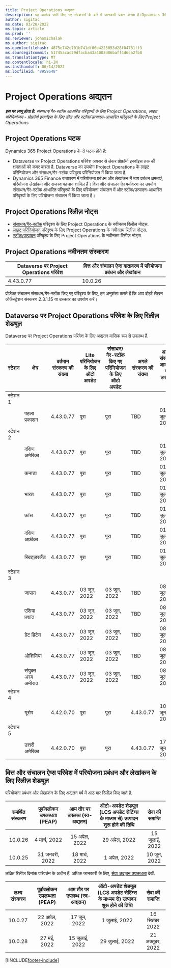 ```yaml
---
title: Project Operations अद्यतन
description: यह आलेख जारी किए गए संस्करणों के बारे में जानकारी प्रदान करता है।Dynamics 365 Project Operations
author: sigitac
ms.date: 03/28/2022
ms.topic: article
ms.prod: ''
ms.reviewer: johnmichalak
ms.author: sigitac
ms.openlocfilehash: 4875e742c701b741df06e4225053d28f04781ff3
ms.sourcegitcommit: 51745acac29dfacba43a4003d86baff4d6ca2fb8
ms.translationtype: MT
ms.contentlocale: hi-IN
ms.lasthandoff: 06/14/2022
ms.locfileid: "8959648"
---
```

# <a name="project-operations-updates"></a>Project Operations अद्यतन

_**इस पर लागू होता है:** संसाधन/गैर-स्टॉक आधारित परिदृश्यों के लिए Project Operations, लाइट परिनियोजन - प्रोफ़ॉर्मा इनवॉइस के लिए डील और स्टॉक/उत्पादन-आधारित परिदृश्यों के लिए Project Operations_



## <a name="project-operations-components"></a>Project Operations घटक

Dynamics 365 Project Operations के दो घटक होते हैं:

- Dataverse पर Project Operations परिवेश अवसर से लेकर प्रोफ़ॉर्मा इनवॉइस तक की क्षमताओं को कवर करता है. Dataverse का उपयोग Project Operations के लाइट परिनियोजन और संसाधन/गैर-स्टॉक परिदृश्य परिनियोजन में किया जाता है.
- Dynamics 365 Finance वातावरण में परियोजना प्रबंधन और लेखांकन में व्यय प्रबंधन क्षमताएं, परियोजना लेखांकन और राजस्व पहचान शामिल हैं। वित्त और संचालन ऐप पर्यावरण का उपयोग संसाधन/गैर-स्टॉक आधारित परिदृश्यों के लिए परियोजना संचालन में और स्टॉक/उत्पादन-आधारित परिदृश्यों के लिए परियोजना संचालन में किया जाता है।

## <a name="project-operations-release-notes"></a>Project Operations रिलीज़ नोट्स
- [संसाधन/गैर-स्टॉक](whats-new-may-2022-resource-based.md) परिदृश्य के लिए Project Operations के नवीनतम रिलीज़ नोट्स.
- [लाइट परिनियोजन](../pro/whats-new/whats-new-may-2022-lite.md) परिदृश्य के लिए Project Operations के नवीनतम रिलीज़ नोट्स.
- [स्टॉक/उत्पादन](../prod-pma/whats-new/whats-new-oct-2021-stocked.md) परिदृश्य के लिए Project Operations के नवीनतम रिलीज़ नोट्स.

## <a name="project-operations-latest-version"></a>Project Operations नवीनतम संस्करण

| Dataverse पर Project Operations परिवेश | वित्त और संचालन ऐप्स वातावरण में परियोजना प्रबंधन और लेखांकन | 
| --- | --- |
| 4.43.0.77 | 10.0.26 |

प्रोजेक्ट संचालन संसाधन/गैर-स्टॉक किए गए परिदृश्य के लिए, हम अनुशंसा करते हैं कि आप दोहरे लेखन ऑर्केस्ट्रेशन संस्करण 2.3.1.15 या उच्चतर का उपयोग करें।

## <a name="release-schedule-for-project-operations-on-dataverse-environment"></a>Dataverse पर Project Operations परिवेश के लिए रिलीज़ शेड्यूल

Dataverse पर Project Operations परिवेश के लिए अद्यतन मासिक रूप से उपलब्ध हैं. 

| स्टेशन | क्षेत्र | वर्तमान संस्करण की संख्या | Lite परिनियोजन के लिए ऑटो अपडेट | संसाधन/गैर-स्टॉक किए गए परिनियोजन के लिए ऑटो अपडेट | अगले संस्करण की संख्या | अगला संस्करण आम तौर पर उपलब्ध है |
|-----------|-----------------------|-----------------|--------------------|---------------------|---------------------|---------------------|
| स्टेशन 1 |   &nbsp;              |    &nbsp;       | &nbsp;             |      &nbsp;         |      &nbsp;         |      &nbsp;         |
|   &nbsp;  | पहला प्रकाशन         |  4.43.0.77      | पूरा           | पूरा            | TBD                 | 01 जुलाई, 2022       |
| स्टेशन 2 |   &nbsp;              |    &nbsp;       | &nbsp;             |      &nbsp;         |      &nbsp;         |      &nbsp;         |
|   &nbsp;  | दक्षिण अमेरिका         |  4.43.0.77      | पूरा           | पूरा            | TBD                 | 01 जुलाई, 2022       |
|   &nbsp;  | कनाडा                |  4.43.0.77      | पूरा           | पूरा            | TBD                 | 01 जुलाई, 2022       |
|   &nbsp;  | भारत                 |  4.43.0.77      | पूरा           | पूरा            | TBD                 | 01 जुलाई, 2022       |
|   &nbsp;  | फ़्रांस                |  4.43.0.77      | पूरा           | पूरा            | TBD                 | 01 जुलाई, 2022       |
|   &nbsp;  | दक्षिण अफ़्रीका          |  4.43.0.77      | पूरा           | पूरा            | TBD                 | 01 जुलाई, 2022       |
|   &nbsp;  | स्विट्ज़रलैंड           |  4.43.0.77      | पूरा           | पूरा            | TBD                 | 01 जुलाई, 2022       |
| स्टेशन 3 |      &nbsp;           |     &nbsp;      |     &nbsp;         |      &nbsp;         |      &nbsp;         |      &nbsp;         |
|   &nbsp;  | जापान                 |  4.43.0.77      | 03 जून, 2022      | 03 जून, 2022       | TBD                 | 08 जुलाई, 2022       |
|   &nbsp;  | एशिया प्रशांत          |  4.43.0.77      | 03 जून, 2022      | 03 जून, 2022       | TBD                 | 08 जुलाई, 2022       |
|   &nbsp;  | ग्रेट ब्रिटेन         |  4.43.0.77      | 03 जून, 2022      | 03 जून, 2022       | TBD                 | 08 जुलाई, 2022       |
|   &nbsp;  | ओशिनिया               |  4.43.0.77      | 03 जून, 2022      | 03 जून, 2022       | TBD                 | 08 जुलाई, 2022       |
|   &nbsp;  | संयुक्त अरब अमीरात  |  4.43.0.77      | 03 जून, 2022      | 03 जून, 2022       | TBD                 | 08 जुलाई, 2022       |
| स्टेशन 4 |     &nbsp;            |     &nbsp;      |     &nbsp;         |      &nbsp;         |      &nbsp;         |      &nbsp;         |
|   &nbsp;  | यूरोप                |  4.42.0.70      | पूरा           | पूरा            | 4.43.0.77           | 10 जून, 2022       |
| स्टेशन 5 |     &nbsp;            |     &nbsp;      |     &nbsp;         |      &nbsp;         |      &nbsp;         |      &nbsp;         |
|   &nbsp;  | उत्तरी अमेरिका         |  4.42.0.70      | पूरा           | पूरा            | 4.43.0.77           | 17 जून, 2022       |

## <a name="release-schedule-for-project-management-and-accounting-in-the-finance-and-operations-apps-environment"></a>वित्त और संचालन ऐप्स परिवेश में परियोजना प्रबंधन और लेखांकन के लिए रिलीज़ शेड्यूल

परियोजना प्रबंधन और लेखांकन के लिए अद्यतन वर्ष में आठ बार रिलीज़ किए जाते हैं.

|समर्थित संस्करण| पूर्वावलोकन उपलब्धता (PEAP) | आम तौर पर उपलब्ध (स्व-अद्यतन) | ऑटो-अपडेट शेड्यूल (LCS अपडेट सेटिंग्स के माध्यम से) उत्पादन शुरू होने की तिथि |   सेवा की समाप्ति   |
|:---------------:|:---------------------------:|:---------------------------------:|:--------------------------------------------------------------------:|:------------------:|
|     10.0.26     |      4 मार्च, 2022          |        15 अप्रेल, 2022             |                          29 अप्रेल, 2022                              | 15 जुलाई, 2022      |
|     10.0.25     |      31 जनवरी, 2022       |        18 मार्च, 2022             |                          1 अप्रेल, 2022                               | 10 जून, 2022      |


लक्षित रिलीज़ दिनांक परिवर्तन के अधीन हैं. अधिक जानकारी के लिए, [सेवा अद्यतन उपलब्धता](/dynamics365/fin-ops-core/fin-ops/get-started/public-preview-releases?toc=%2fdynamics365%2ffinance%2ftoc.json) देखें.

|लक्ष्य संस्करण | पूर्वावलोकन उपलब्धता (PEAP) | आम तौर पर उपलब्ध (स्व-अद्यतन) | ऑटो-अपडेट शेड्यूल (LCS अपडेट सेटिंग्स के माध्यम से) उत्पादन शुरू होने की तिथि |   सेवा की समाप्ति   |
|:---------------:|:---------------------------:|:---------------------------------:|:--------------------------------------------------------------------:|:------------------:|
|     10.0.27     |      22 अप्रेल, 2022         |        17 जून, 2022              |                          1 जुलाई, 2022                                | 16 सितंबर 2022 |
|     10.0.28     |      27 मई, 2022           |        15 जुलाई, 2022              |                          29 जुलाई, 2022                               | 21 अक्तूबर, 2022   |

[!INCLUDE[footer-include](../includes/footer-banner.md)]

